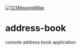 [![123MwanjeMike](https://circleci.com/gh/123MwanjeMike/address-book.svg?style=sheild)](https://app.circleci.com/pipelines/github/123MwanjeMike/address-book)
# address-book
console address book application
